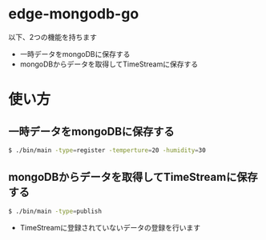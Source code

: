 # edge-mongodb-go
以下、2つの機能を持ちます
- 一時データをmongoDBに保存する
- mongoDBからデータを取得してTimeStreamに保存する

# 使い方
## 一時データをmongoDBに保存する
```bash
$ ./bin/main -type=register -temperture=20 -humidity=30
```

## mongoDBからデータを取得してTimeStreamに保存する
```bash
$ ./bin/main -type=publish
```

- TimeStreamに登録されていないデータの登録を行います